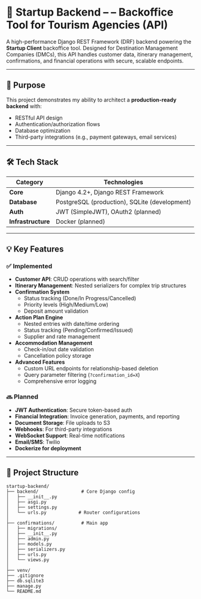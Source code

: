 # 🚀 Startup Backend – – Backoffice Tool for Tourism Agencies (API)

A high-performance Django REST Framework (DRF) backend powering the **Startup Client** backoffice tool. Designed for Destination Management Companies (DMCs), this API handles customer data, itinerary management, confirmations, and financial operations with secure, scalable endpoints.

---

## 🎯 Purpose

This project demonstrates my ability to architect a **production-ready backend** with:
- RESTful API design
- Authentication/authorization flows
- Database optimization
- Third-party integrations (e.g., payment gateways, email services)

---

## 🛠 Tech Stack

| Category           | Technologies                                                              |
|--------------------|---------------------------------------------------------------------------|
| **Core**           | Django 4.2+, Django REST Framework                                        |
| **Database**       | PostgreSQL (production), SQLite (development)                             |
| **Auth**           | JWT (SimpleJWT), OAuth2 (planned)                                         |
| **Infrastructure** | Docker (planned)                                                          |

---

## 💡 Key Features

### ✅ Implemented
- **Customer API**: CRUD operations with search/filter
- **Itinerary Management**: Nested serializers for complex trip structures
- **Confirmation System**
  - Status tracking (Done/In Progress/Cancelled)
  - Priority levels (High/Medium/Low)
  - Deposit amount validation
- **Action Plan Engine**
  - Nested entries with date/time ordering
  - Status tracking (Pending/Confirmed/Issued)
  - Supplier and rate management
- **Accommodation Management**
  - Check-in/out date validation
  - Cancellation policy storage
- **Advanced Features**
  - Custom URL endpoints for relationship-based deletion
  - Query parameter filtering (`?confirmation_id=X`)
  - Comprehensive error logging


### 🔜 Planned
- **JWT Authentication**: Secure token-based auth
- **Financial Integration**: Invoice generation, payments, and reporting
- **Document Storage**: File uploads to S3
- **Webhooks**: For third-party integrations
- **WebSocket Support**: Real-time notifications
- **Email/SMS**: Twilio 
- **Dockerize for deployment**


---

## 📁 Project Structure

```plaintext
startup-backend/
├── backend/                # Core Django config
│   ├── __init__.py
│   ├── asgi.py
│   ├── settings.py        
│   └── urls.py            # Router configurations
│
├── confirmations/          # Main app
│   ├── migrations/
│   ├── __init__.py
│   ├── admin.py
│   ├── models.py         
│   ├── serializers.py    
│   ├── urls.py           
│   └── views.py          
│
├── venv/
├── .gitignore
├── db.sqlite3
├── manage.py
└── README.md
